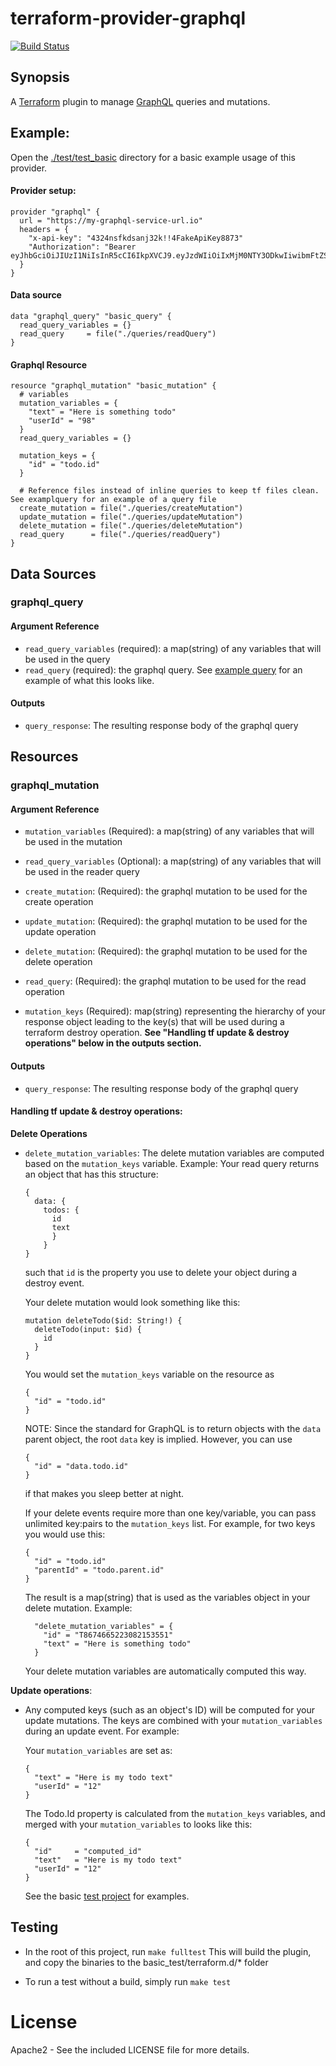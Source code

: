 # terraform-provider-graphql 
[![Build Status](https://travis-ci.com/sullivtr/terraform-provider-graphql.svg?branch=master)](https://travis-ci.com/sullivtr/terraform-provider-graphql)

## Synopsis

A [Terraform](https://terraform.io) plugin to manage [GraphQL](https://graphql.org/) queries and mutations. 
  

## Example: 
Open the [./test/test_basic]("./test/test_basic") directory for a basic example usage of this provider.

#### Provider setup:
```
provider "graphql" {
  url = "https://my-graphql-service-url.io"
  headers = {
    "x-api-key": "4324nsfkdsanj32k!!4FakeApiKey8873"
    "Authorization": "Bearer eyJhbGciOiJIUzI1NiIsInR5cCI6IkpXVCJ9.eyJzdWIiOiIxMjM0NTY3ODkwIiwibmFtZSI6IkpvaG4gRG9lIiwiaWF0IjoxNTE2MjM5MDIyfQ.SflKxwRJSMeKKF2QT4fwpMeJf36POk6yJV_adQssw5c"
  }
}
```
#### Data source
```
data "graphql_query" "basic_query" {
  read_query_variables = {}
  read_query     = file("./queries/readQuery")
}
```
#### Graphql Resource
```
resource "graphql_mutation" "basic_mutation" {
  # variables
  mutation_variables = {
    "text" = "Here is something todo"
    "userId" = "98"
  }
  read_query_variables = {}

  mutation_keys = {
    "id" = "todo.id"
  }

  # Reference files instead of inline queries to keep tf files clean. See examplquery for an example of a query file
  create_mutation = file("./queries/createMutation")
  update_mutation = file("./queries/updateMutation")
  delete_mutation = file("./queries/deleteMutation")
  read_query      = file("./queries/readQuery")
}
```
## Data Sources

### graphql_query
#### Argument Reference
- `read_query_variables` (required): a map(string) of any variables that will be used in the query
- `read_query` (required): the graphql query. See [example query](./examplequery) for an example of what this looks like.
#### Outputs
- `query_response`: The resulting response body of the graphql query

## Resources

### graphql_mutation
#### Argument Reference
- `mutation_variables` (Required): a map(string) of any variables that will be used in the mutation
- `read_query_variables` (Optional): a map(string) of any variables that will be used in the reader query

- `create_mutation`: (Required): the graphql mutation to be used for the create operation  
- `update_mutation`: (Required): the graphql mutation to be used for the update operation 
- `delete_mutation`: (Required): the graphql mutation to be used for the delete operation 
- `read_query`:      (Required): the graphql mutation to be used for the read operation

- `mutation_keys` (Required): map(string) representing the hierarchy of your response object leading to the key(s) that will be used during a terraform destroy operation.
  **See "Handling tf update & destroy operations" below in the outputs section.**

#### Outputs
- `query_response`: The resulting response body of the graphql query

#### Handling tf update & destroy operations:

**Delete Operations**
- `delete_mutation_variables`: The delete mutation variables are computed based on the `mutation_keys` variable.
  Example: Your read query returns an object that has this structure: 
  ```
  { 
    data: { 
      todos: { 
        id
        text 
        } 
      } 
  }
  ```
  such that `id` is the property you use to delete your object during a destroy event. 

  Your delete mutation would look something like this: 
  ```
  mutation deleteTodo($id: String!) {
    deleteTodo(input: $id) {
      id
    }
  }
  ```
  You would set the `mutation_keys` variable on the resource as 
  ```
  {
    "id" = "todo.id"
  }
  ``` 
  NOTE: Since the standard for GraphQL is to return objects with the `data` parent object, the root `data` key is implied. However, you can use 
  ```
  {
    "id" = "data.todo.id"
  }
  ``` 
  if that makes you sleep better at night. 

  If your delete events require more than one key/variable, you can pass unlimited key:pairs to the `mutation_keys` list. For example, for two keys you would use this:
    ```
    {
      "id" = "todo.id"
      "parentId" = "todo.parent.id"
    }
  ```

  The result is a map(string) that is used as the variables object in your delete mutation. Example:
  ```
    "delete_mutation_variables" = {
      "id" = "T8674665223082153551"
      "text" = "Here is something todo"
    }
  ```
  Your delete mutation variables are automatically computed this way. 

**Update operations**:
- Any computed keys (such as an object's ID) will be computed for your update mutations. The keys are combined with your `mutation_variables` during an update event. 
  For example:

  Your `mutation_variables` are set as:
  ```
  { 
    "text" = "Here is my todo text"
    "userId" = "12"
  }
  ```

  The Todo.Id property is calculated from the `mutation_keys` variables, and merged with your `mutation_variables` to looks like this:
  ```
  { 
    "id"     = "computed_id"
    "text"   = "Here is my todo text"
    "userId" = "12"
  }
  ```

  See the basic [test project]("./test/test_basic") for examples.

## Testing
- In the root of this project, run `make fulltest`
  This will build the plugin, and copy the binaries to the basic_test/terraform.d/* folder

- To run a test without a build, simply run `make test`
   
# License

Apache2 - See the included LICENSE file for more details.


